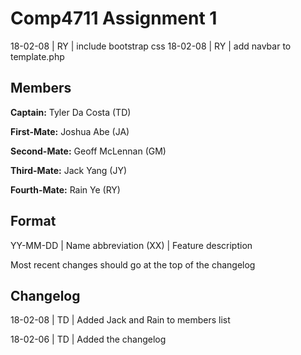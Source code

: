 

# Comp4711 Assignment 1
18-02-08 | RY | include bootstrap css
18-02-08 | RY | add navbar to template.php

## Members
**Captain:** Tyler Da Costa (TD)

**First-Mate:** Joshua Abe (JA)

**Second-Mate:** Geoff McLennan (GM)

**Third-Mate:** Jack Yang (JY)

**Fourth-Mate:** Rain Ye (RY)

## Format
YY-MM-DD | Name abbreviation (XX) | Feature description

Most recent changes should go at the top of the changelog

## Changelog
18-02-08 | TD | Added Jack and Rain to members list

18-02-06 | TD | Added the changelog
